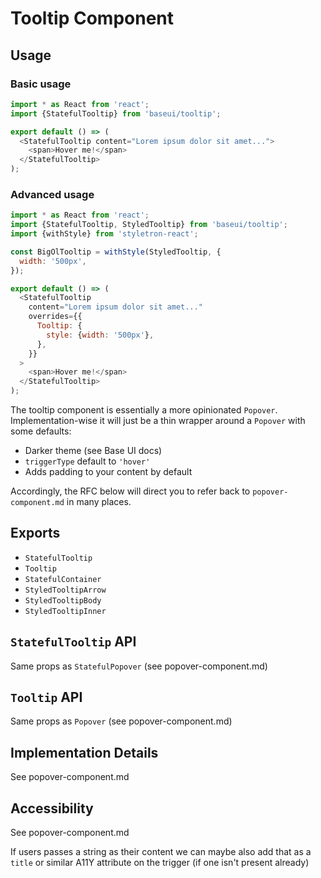 # Tooltip Component

## Usage

### Basic usage

```javascript
import * as React from 'react';
import {StatefulTooltip} from 'baseui/tooltip';

export default () => (
  <StatefulTooltip content="Lorem ipsum dolor sit amet...">
    <span>Hover me!</span>
  </StatefulTooltip>
);
```

### Advanced usage

```javascript
import * as React from 'react';
import {StatefulTooltip, StyledTooltip} from 'baseui/tooltip';
import {withStyle} from 'styletron-react';

const BigOlTooltip = withStyle(StyledTooltip, {
  width: '500px',
});

export default () => (
  <StatefulTooltip
    content="Lorem ipsum dolor sit amet..."
    overrides={{
      Tooltip: {
        style: {width: '500px'},
      },
    }}
  >
    <span>Hover me!</span>
  </StatefulTooltip>
);
```

The tooltip component is essentially a more opinionated `Popover`. Implementation-wise it will just be a thin wrapper around a `Popover` with some defaults:

* Darker theme (see Base UI docs)
* `triggerType` default to `'hover'`
* Adds padding to your content by default

Accordingly, the RFC below will direct you to refer back to `popover-component.md` in many places.

## Exports

* `StatefulTooltip`
* `Tooltip`
* `StatefulContainer`
* `StyledTooltipArrow`
* `StyledTooltipBody`
* `StyledTooltipInner`

## `StatefulTooltip` API

Same props as `StatefulPopover` (see popover-component.md)

## `Tooltip` API

Same props as `Popover` (see popover-component.md)

## Implementation Details

See popover-component.md

## Accessibility

See popover-component.md

If users passes a string as their content we can maybe also add that as a `title` or similar A11Y attribute on the trigger (if one isn't present already)

